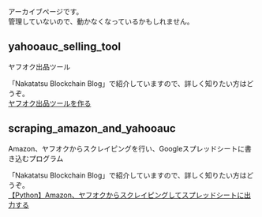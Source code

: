 アーカイブページです。  
管理していないので、動かなくなっているかもしれません。

## yahooauc_selling_tool
ヤフオク出品ツール

「Nakatatsu Blockchain Blog」で紹介していますので、詳しく知りたい方はどうぞ。  
[ヤフオク出品ツールを作る](https://blog.nakatatsublockchain.com/yahooauc-selling-tool/)

## scraping_amazon_and_yahooauc
Amazon、ヤフオクからスクレイピングを行い、Googleスプレッドシートに書き込むプログラム

「Nakatatsu Blockchain Blog」で紹介していますので、詳しく知りたい方はどうぞ。  
[【Python】Amazon、ヤフオクからスクレイピングしてスプレッドシートに出力する](https://blog.nakatatsublockchain.com/scraping-amazon-and-yahooauc/)
